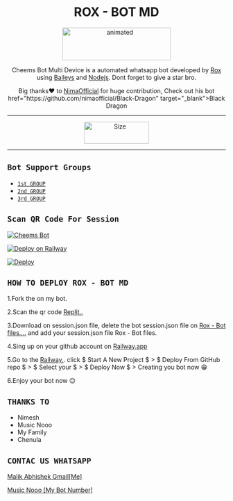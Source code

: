 

<h1 align="center">ROX - BOT MD<br></h1>
<p align="center">
<a href="wa.me/94716315866"><img src="https://telegra.ph/file/18114dd56b2dde35bc78b.jpg" alt="animated" width="250" height="75"/></a>
</p>

<p align="center">
Cheems Bot Multi Device is a automated whatsapp bot developed by <a href="https://github.com/malikabhishek1/ROX-BOT" target="_blank">Rox</a> using <a href="https://github.com/adiwajshing/Baileys" target="_blank">Baileys</a> and <a href="https://github.com/nodejs" target="_blank">Nodejs</a>. Dont forget to give a star bro.
</p>

<p align="center">
Big thanks❤️ to <a href="https://github.com/nimaofficial" target="_blank">NimaOfficial</a> for huge contribution, Check out his bot  href="https://github.com/nimaofficial/Black-Dragon" target="_blank">Black Dragon</a>
</p>

---

<p align="center">
<a href="https://www.youtube.com/@MusicNooo"><img title="Size" src="https://telegra.ph/file/4a6d05667a894d7aa6622.png"width="150px" height="50px"></a>
</p>

------




## ```Bot Support Groups```

- [`1st GROUP`](https://chat.whatsapp.com/HiB0gGsC6Ks8dKSLO7gtgw)
- [`2nd GROUP`](https://chat.whatsapp.com/HdVRuT5UFNN02DQBqIALzK)
- [`3rd GROUP`](https://chat.whatsapp.com/JOH9TUBpe85JL34K7Ha2HY)



## `Scan QR Code For Session`
[![Cheems Bot](https://repl.it/badge/github/quiec/whatsasena)](https://replit.com/@Abhi1yt/Rox-Bot-QR?v=1)


[![Deploy on Railway](https://railway.app/button.svg)](https://railway.app/new/template?template=https%3A%2F%2Fgithub.com%2FDGXeon%2FCheemsBot-MD6)

[![Deploy](https://www.herokucdn.com/deploy/button.svg)](https://heroku.com/deploy?template=https://github.com/DGXeon/CheemsBot-MD6/)

## ```HOW TO DEPLOY ROX - BOT MD```

<p>
1.Fork the on my bot.
</p>
<p>
 2.Scan the qr code <a href="https://replit.com/@Abhi1yt/Rox-Bot-QR?v=1" target="blank">Replit..</a>
</p>
<p>
3.Download on session.json file, delete the bot session.json file on <a href="https://github.com/malikabhishek1/ROX-BOT" target="blank">Rox - Bot files....</a> and add your session.json file Rox - Bot files.
</p>
<p>
4.Sing up on your github account on <a href="https://railway.app/login" target="blank">Railway.app</a>
</p>
<p>
5.Go to the <a href="https://railway.app" target="blank">Railway.</a>. click $ Start A New Project $ > $ Deploy From GitHub repo $ > $ Select your $ > $ Deploy Now $ > Creating you bot now 😁
</p>
<p>
6.Enjoy your bot now 😉
</p>
                                                                                                                                                 
## ```THANKS TO```
 - Nimesh
 - Music Nooo   
 - My Family
 - Chenula

## ```CONTAC US WHATSAPP```

 <p><a href="malikabhishek2824@gmail.com" target="blank">Malik Abhishek Gmail[Me]</a></p>
 <p><a href="musicabnoob28@gmail.com" target="blank">Music Nooo [My Bot Number]</a></p>

 
 

